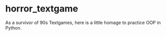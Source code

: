 # horror_textgame
As a survivor of 90s Textgames, here is a little homage to practice OOP in Python.

